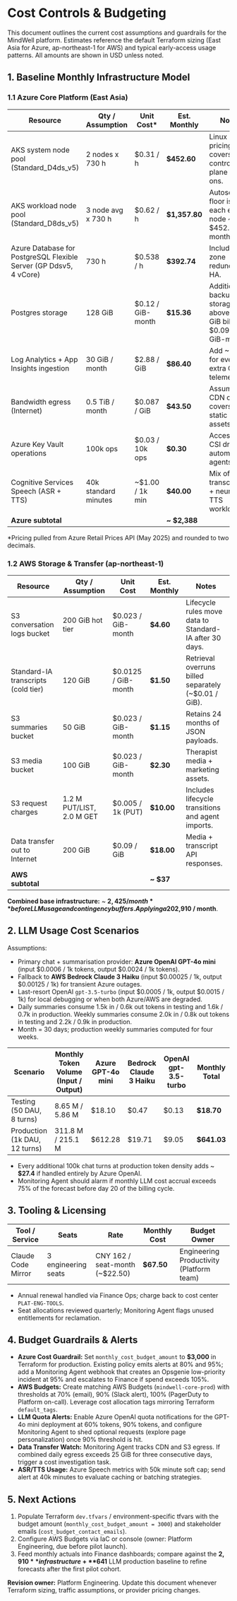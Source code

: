 # Cost Controls & Budgeting

This document outlines the current cost assumptions and guardrails for the MindWell platform. Estimates reference the default Terraform sizing (East Asia for Azure, ap-northeast-1 for AWS) and typical early-access usage patterns. All amounts are shown in USD unless noted.

## 1. Baseline Monthly Infrastructure Model

### 1.1 Azure Core Platform (East Asia)
| Resource | Qty / Assumption | Unit Cost* | Est. Monthly | Notes |
| --- | --- | --- | --- | --- |
| AKS system node pool (Standard_D4ds_v5) | 2 nodes x 730 h | $0.31 / h | **$452.60** | Linux pricing; covers control-plane add-ons. |
| AKS workload node pool (Standard_D8ds_v5) | 3 node avg x 730 h | $0.62 / h | **$1,357.80** | Autoscale floor is 2; each extra node ~ $452.60 / month. |
| Azure Database for PostgreSQL Flexible Server (GP Ddsv5, 4 vCore) | 730 h | $0.538 / h | **$392.74** | Includes zone redundant HA. |
| Postgres storage | 128 GiB | $0.12 / GiB-month | **$15.36** | Additional backup storage above 128 GiB billed at $0.095 / GiB-month. |
| Log Analytics + App Insights ingestion | 30 GiB / month | $2.88 / GiB | **$86.40** | Add ~$2.88 for every extra GiB of telemetry. |
| Bandwidth egress (Internet) | 0.5 TiB / month | $0.087 / GiB | **$43.50** | Assumes CDN offload covers static assets. |
| Azure Key Vault operations | 100k ops | $0.03 / 10k ops | **$0.30** | Access via CSI driver + automation agents. |
| Cognitive Services Speech (ASR + TTS) | 40k standard minutes | ~$1.00 / 1k min | **$40.00** | Mix of transcription + neural TTS workloads. |
| **Azure subtotal** |  |  | **~ $2,388** |  |

\*Pricing pulled from Azure Retail Prices API (May 2025) and rounded to two decimals.

### 1.2 AWS Storage & Transfer (ap-northeast-1)
| Resource | Qty / Assumption | Unit Cost | Est. Monthly | Notes |
| --- | --- | --- | --- | --- |
| S3 conversation logs bucket | 200 GiB hot tier | $0.023 / GiB-month | **$4.60** | Lifecycle rules move data to Standard-IA after 30 days. |
| Standard-IA transcripts (cold tier) | 120 GiB | $0.0125 / GiB-month | **$1.50** | Retrieval overruns billed separately (~$0.01 / GiB). |
| S3 summaries bucket | 50 GiB | $0.023 / GiB-month | **$1.15** | Retains 24 months of JSON payloads. |
| S3 media bucket | 100 GiB | $0.023 / GiB-month | **$2.30** | Therapist media + marketing assets. |
| S3 request charges | 1.2 M PUT/LIST, 2.0 M GET | $0.005 / 1k (PUT) | **$10.00** | Includes lifecycle transitions and agent imports. |
| Data transfer out to Internet | 200 GiB | $0.09 / GiB | **$18.00** | Media + transcript API responses. |
| **AWS subtotal** |  |  | **~ $37** |  |

**Combined base infrastructure:** ~ **$2,425 / month** before LLM usage and contingency buffers. Applying a 20% reserve for bursty workloads yields a planning budget of **$2,910 / month**.

## 2. LLM Usage Cost Scenarios

Assumptions:
- Primary chat + summarisation provider: **Azure OpenAI GPT-4o mini** (input $0.0006 / 1k tokens, output $0.0024 / 1k tokens).
- Fallback to **AWS Bedrock Claude 3 Haiku** (input $0.00025 / 1k, output $0.00125 / 1k) for transient Azure outages.
- Last-resort OpenAI `gpt-3.5-turbo` (input $0.0005 / 1k, output $0.0015 / 1k) for local debugging or when both Azure/AWS are degraded.
- Daily summaries consume 1.5k in / 0.6k out tokens in testing and 1.6k / 0.7k in production. Weekly summaries consume 2.0k in / 0.8k out tokens in testing and 2.2k / 0.9k in production.
- Month = 30 days; production weekly summaries computed for four weeks.

| Scenario | Monthly Token Volume (Input / Output) | Azure GPT-4o mini | Bedrock Claude 3 Haiku | OpenAI gpt-3.5-turbo | Monthly Total |
| --- | --- | --- | --- | --- | --- |
| Testing (50 DAU, 8 turns) | 8.65 M / 5.86 M | $18.10 | $0.47 | $0.13 | **$18.70** |
| Production (1k DAU, 12 turns) | 311.8 M / 215.1 M | $612.28 | $19.71 | $9.05 | **$641.03** |

- Every additional 100k chat turns at production token density adds ~ **$27.4** if handled entirely by Azure OpenAI.
- Monitoring Agent should alarm if monthly LLM cost accrual exceeds 75% of the forecast before day 20 of the billing cycle.

## 3. Tooling & Licensing

| Tool / Service | Seats | Rate | Monthly Cost | Budget Owner |
| --- | --- | --- | --- | --- |
| Claude Code Mirror | 3 engineering seats | CNY 162 / seat-month (~$22.50) | **$67.50** | Engineering Productivity (Platform team) |

- Annual renewal handled via Finance Ops; charge back to cost center `PLAT-ENG-TOOLS`.
- Seat allocations reviewed quarterly; Monitoring Agent flags unused entitlements for reclamation.

## 4. Budget Guardrails & Alerts

- **Azure Cost Guardrail:** Set `monthly_cost_budget_amount` to **$3,000** in Terraform for production. Existing policy emits alerts at 80% and 95%; add a Monitoring Agent webhook that creates an Opsgenie low-priority incident at 95% and escalates to Finance if spend exceeds 105%.
- **AWS Budgets:** Create matching AWS Budgets (`mindwell-core-prod`) with thresholds at 70% (email), 90% (Slack alert), 100% (PagerDuty to Platform on-call). Leverage cost allocation tags mirroring Terraform `default_tags`.
- **LLM Quota Alerts:** Enable Azure OpenAI quota notifications for the GPT-4o mini deployment at 60% tokens, 90% tokens, and configure Monitoring Agent to shed optional requests (explore page personalization) once 90% threshold is hit.
- **Data Transfer Watch:** Monitoring Agent tracks CDN and S3 egress. If combined daily egress exceeds 25 GiB for three consecutive days, trigger a cost investigation task.
- **ASR/TTS Usage:** Azure Speech metrics with 50k minute soft cap; send alert at 40k minutes to evaluate caching or batching strategies.

## 5. Next Actions

1. Populate Terraform `dev.tfvars` / environment-specific tfvars with the budget amount (`monthly_cost_budget_amount = 3000`) and stakeholder emails (`cost_budget_contact_emails`).
2. Configure AWS Budgets via IaC or console (owner: Platform Engineering, due before pilot launch).
3. Feed monthly actuals into Finance dashboards; compare against the **$2,910** infrastructure + **$641** LLM production baseline to refine forecasts after the first pilot cohort.

**Revision owner:** Platform Engineering. Update this document whenever Terraform sizing, traffic assumptions, or provider pricing changes.

